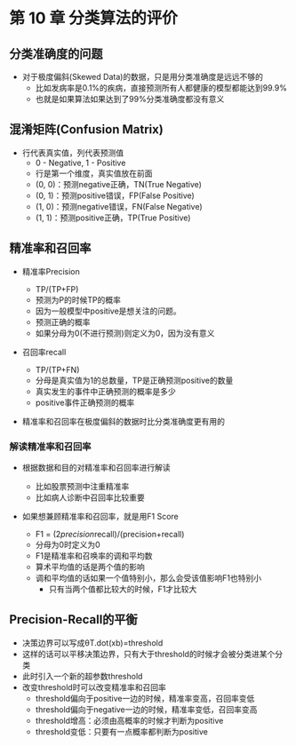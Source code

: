 # 第 10 章 分类算法的评价

## 分类准确度的问题

- 对于极度偏斜(Skewed Data)的数据，只是用分类准确度是远远不够的
  - 比如发病率是0.1%的疾病，直接预测所有人都健康的模型都能达到99.9%
  - 也就是如果算法如果达到了99%分类准确度都没有意义

## 混淆矩阵(Confusion Matrix)

- 行代表真实值，列代表预测值
  - 0 - Negative, 1 - Positive
  - 行是第一个维度，真实值放在前面
  - (0, 0)：预测negative正确，TN(True Negative)
  - (0, 1)：预测positive错误，FP(False Positive)
  - (1, 0)：预测negative错误，FN(False Negative)
  - (1, 1)：预测positive正确，TP(True Positive)

## 精准率和召回率

- 精准率Precision
  - TP/(TP+FP)
  - 预测为P的时候TP的概率
  - 因为一般模型中positive是想关注的问题。
  - 预测正确的概率
  - 如果分母为0(不进行预测)则定义为0，因为没有意义

- 召回率recall
  - TP/(TP+FN)
  - 分母是真实值为1的总数量，TP是正确预测positive的数量
  - 真实发生的事件中正确预测的概率是多少
  - positive事件正确预测的概率

- 精准率和召回率在极度偏斜的数据时比分类准确度更有用的

### 解读精准率和召回率

- 根据数据和目的对精准率和召回率进行解读
  - 比如股票预测中注重精准率
  - 比如病人诊断中召回率比较重要

- 如果想兼顾精准率和召回率，就是用F1 Score
  - F1 =  (2*precision*recall)/(precision+recall)
  - 分母为0时定义为0
  - F1是精准率和召唤率的调和平均数
  - 算术平均值的话是两个值的影响
  - 调和平均值的话如果一个值特别小，那么会受该值影响F1也特别小
    - 只有当两个值都比较大的时候，F1才比较大

## Precision-Recall的平衡

- 决策边界可以写成θT.dot(xb)=threshold
- 这样的话可以平移决策边界，只有大于threshold的时候才会被分类进某个分类
- 此时引入一个新的超参数threshold
- 改变threshold时可以改变精准率和召回率
  - threshold偏向于positive一边的时候，精准率变高，召回率变低
  - threshold偏向于negative一边的时候，精准率变低，召回率变高
  - threshold增高：必须由高概率的时候才判断为positive
  - threshold变低：只要有一点概率都判断为positive

